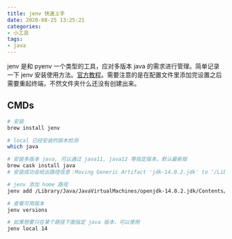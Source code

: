 ```yaml
---
title: jenv 快速上手
date: 2020-08-25 13:25:21
categories:
- 小工具
tags:
- java
---
```


jenv 是和 pyenv 一个类型的工具，应对多版本 java 的需求进行管理。简单记录一下 jenv 安装使用方法。[官方教程](https://www.jenv.be/)。需要注意的是在配置文件里添加完设置之后需要重起终端，不然文件夹什么还没有创建出来。

## CMDs

```bash
# 安装
brew install jenv

# local 已经安装的版本检测
which java

# 安装多版本 java, 可以通过 java11, java12 等指定版本。默认最新版
brew cask install java
# 安装成功会给出路径信息：Moving Generic Artifact 'jdk-14.0.2.jdk' to '/Library/Java/JavaVirtualMachines/openjdk-14.0.2.jdk'.

# jenv 添加 home 路径
jenv add /Library/Java/JavaVirtualMachines/openjdk-14.0.2.jdk/Contents/Home

# 查看可用版本
jenv versions

# 如果想要只在某个路径下面指定 java 版本，可以使用
jenv local 14
```
